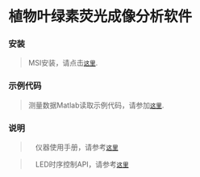 # 植物叶绿素荧光成像分析软件

### 安装

> MSI安装，请点击[`这里`](https://github.com/FizzyStudio/CFD/tree/master/Installer).

### 示例代码

> 测量数据Matlab读取示例代码，请参加[`这里`](https://github.com/FizzyStudio/CFD/tree/master/Examples).

### 说明

>　仪器使用手册，请参考[`这里`](https://github.com/FizzyStudio/CFD/blob/master/Doc/%E6%A4%8D%E7%89%A9%E8%8D%A7%E5%85%89%E6%88%90%E5%83%8F%E7%B3%BB%E7%BB%9F%E6%93%8D%E4%BD%9C%E6%89%8B%E5%86%8C%E2%80%94%EF%BC%882016-04-04%EF%BC%89.pdf)

>　LED时序控制API，请参考[`这里`](https://github.com/FizzyStudio/CFD/blob/master/Doc/serial_port_command_api.md)
